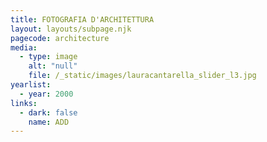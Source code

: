 ```yaml
---
title: FOTOGRAFIA D'ARCHITETTURA
layout: layouts/subpage.njk
pagecode: architecture
media:
  - type: image
    alt: "null"
    file: /_static/images/lauracantarella_slider_l3.jpg
yearlist:
  - year: 2000
links:
  - dark: false
    name: ADD
---
```

